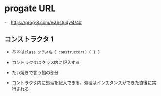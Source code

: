 # progate URL

-　https://prog-8.com/es6/study/4/4#

## コンストラクタ 1

- 基本は`class クラス名 { constructor() { } }`

- コントラクタはクラス内に記入する

- たい焼きで言う餡の部分

- コントラクタ内に処理を記入できる、処理はインスタンスができた直後に実行される
